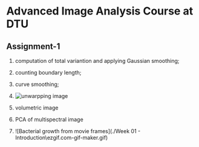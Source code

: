 # Advanced Image Analysis Course at DTU
## Assignment-1
1. computation of total variantion and applying Gaussian smoothing;
2. counting boundary length;
3. curve smoothing;
4. ![unwarpping image](https://github.com/xiahaa/cn/blob/master/Week%2001%20-%20Introduction/unwarping.gif)

5. volumetric image
6. PCA of multispectral image
7. ![Bacterial growth from movie frames](./Week 01 - Introduction\ezgif.com-gif-maker.gif)
